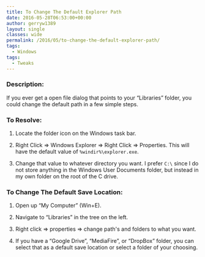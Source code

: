 ```yaml
---
title: To Change The Default Explorer Path
date: 2016-05-28T06:53:00+00:00
author: gerryw1389
layout: single
classes: wide
permalink: /2016/05/to-change-the-default-explorer-path/
tags:
  - Windows
tags:
  - Tweaks
---
```

<!--more-->

### Description:

If you ever get a open file dialog that points to your &#8220;Libraries&#8221; folder, you could change the default path in a few simple steps.

### To Resolve:

1. Locate the folder icon on the Windows task bar.

2. Right Click => Windows Explorer => Right Click => Properties. This will have the default value of `%windir%\explorer.exe`.

3. Change that value to whatever directory you want. I prefer `C:\` since I do not store anything in the Windows User Documents folder, but instead in my own folder on the root of the C drive.

### To Change The Default Save Location:

1. Open up &#8220;My Computer&#8221; (Win+E).

2. Navigate to &#8220;Libraries&#8221; in the tree on the left.

3. Right click => properties => change path's and folders to what you want.

4. If you have a &#8220;Google Drive&#8221;, &#8220;MediaFire&#8221;, or &#8220;DropBox&#8221; folder, you can select that as a default save location or select a folder of your choosing.